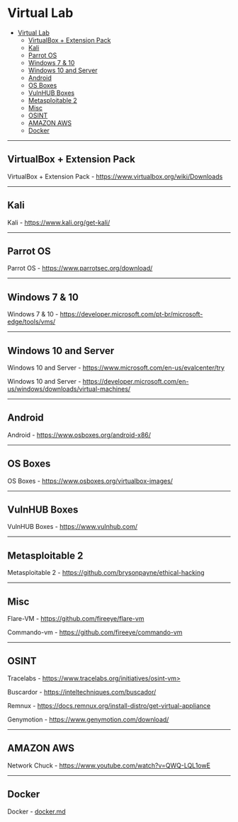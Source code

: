 # Virtual Lab

- [Virtual Lab](#virtual-lab)
  - [VirtualBox + Extension Pack](#virtualbox--extension-pack)
  - [Kali](#kali)
  - [Parrot OS](#parrot-os)
  - [Windows 7 & 10](#windows-7--10)
  - [Windows 10 and Server](#windows-10-and-server)
  - [Android](#android)
  - [OS Boxes](#os-boxes)
  - [VulnHUB Boxes](#vulnhub-boxes)
  - [Metasploitable 2](#metasploitable-2)
  - [Misc](#misc)
  - [OSINT](#osint)
  - [AMAZON AWS](#amazon-aws)
  - [Docker](#docker)

---

## VirtualBox + Extension Pack

VirtualBox + Extension Pack - <https://www.virtualbox.org/wiki/Downloads>

---

## Kali

Kali - <https://www.kali.org/get-kali/>

---

## Parrot OS

Parrot OS - <https://www.parrotsec.org/download/>

---

## Windows 7 & 10

Windows 7 & 10 - <https://developer.microsoft.com/pt-br/microsoft-edge/tools/vms/>

---

## Windows 10 and Server

Windows 10 and Server - <https://www.microsoft.com/en-us/evalcenter/try>

Windows 10 and Server - <https://developer.microsoft.com/en-us/windows/downloads/virtual-machines/>

---

## Android

Android - <https://www.osboxes.org/android-x86/>

---

## OS Boxes

OS Boxes - <https://www.osboxes.org/virtualbox-images/>

---

## VulnHUB Boxes

VulnHUB Boxes - <https://www.vulnhub.com/>

---

## Metasploitable 2

Metasploitable 2 - <https://github.com/brysonpayne/ethical-hacking>

---

## Misc

Flare-VM - <https://github.com/fireeye/flare-vm>

Commando-vm - <https://github.com/fireeye/commando-vm>

---

## OSINT

Tracelabs - https://www.tracelabs.org/initiatives/osint-vm>

Buscardor - <https://inteltechniques.com/buscador/>

Remnux - <https://docs.remnux.org/install-distro/get-virtual-appliance>

Genymotion - <https://www.genymotion.com/download/>

---

## AMAZON AWS

Network Chuck - <https://www.youtube.com/watch?v=QWQ-LQL1owE>

---

## Docker

Docker - [docker.md](docker.md)
